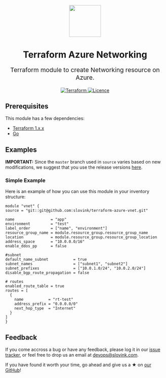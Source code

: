 <p align="center"> <img src="https://user-images.githubusercontent.com/50652676/62349836-882fef80-b51e-11e9-99e3-7b974309c7e3.png" width="100" height="100"></p>


<h1 align="center">
    Terraform Azure Networking
</h1>

<p align="center" style="font-size: 1.2rem;"> 
    Terraform module to create Networking resource on Azure.
     </p>

<p align="center">

<a href="https://www.terraform.io">
  <img src="https://img.shields.io/badge/Terraform-v1.1.7-green" alt="Terraform">
</a>
<a href="LICENSE.md">
  <img src="https://img.shields.io/badge/License-APACHE-blue.svg" alt="Licence">
</a>


## Prerequisites

This module has a few dependencies:

- [Terraform 1.x.x](https://learn.hashicorp.com/terraform/getting-started/install.html)
- [Go](https://golang.org/doc/install)







## Examples


**IMPORTANT:** Since the `master` branch used in `source` varies based on new modifications, we suggest that you use the release versions [here](https://github.com/slovink/terraform-azure-networking).


### Simple Example
Here is an example of how you can use this module in your inventory structure:
  ```hcl
module "vnet" {
  source = "git::git@github.com:slovink/terraform-azure-vnet.git"

  name                = "app"
  environment         = "test"
  label_order         = ["name", "environment"]
  resource_group_name = module.resource_group.resource_group_name
  location            = module.resource_group.resource_group_location
  address_space       = "10.0.0.0/16"
  enable_ddos_pp      = false

  #subnet
  default_name_subnet           = true
  subnet_names                  = ["subnet1", "subnet2"]
  subnet_prefixes               = ["10.0.1.0/24", "10.0.2.0/24"]
  disable_bgp_route_propagation = false

  # routes
  enabled_route_table = true
  routes = [
    {
      name           = "rt-test"
      address_prefix = "0.0.0.0/0"
      next_hop_type  = "Internet"
    }
  ]
}
  ```



## Feedback
If you come accross a bug or have any feedback, please log it in our [issue tracker](https://github.com/slovink/terraform-azure-networking), or feel free to drop us an email at [devops@slovink.com](devops@slovink.com).

If you have found it worth your time, go ahead and give us a ★ on [our GitHub](https://github.com/slovink/terraform-azure-networking)!
